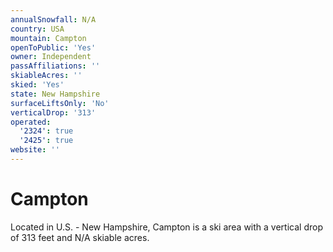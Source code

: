 ```yaml
---
annualSnowfall: N/A
country: USA
mountain: Campton
openToPublic: 'Yes'
owner: Independent
passAffiliations: ''
skiableAcres: ''
skied: 'Yes'
state: New Hampshire
surfaceLiftsOnly: 'No'
verticalDrop: '313'
operated:
  '2324': true
  '2425': true
website: ''
---
```



# Campton

Located in U.S. - New Hampshire, Campton is a ski area with a vertical drop of 313 feet and N/A skiable acres.
